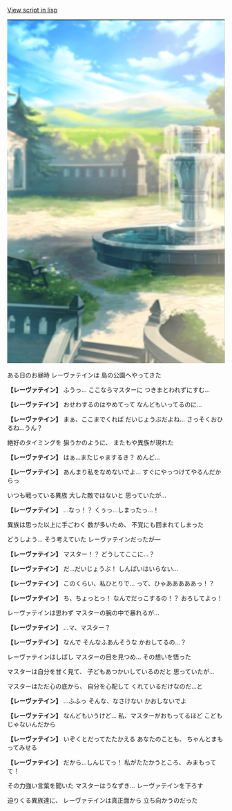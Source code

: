 [View script in lisp](../scripts/210024212.txt)

![sea_park_day.png](../images/backgrounds/sea_park_day.png)

ある日のお昼時
レーヴァテインは
島の公園へやってきた

**【レーヴァテイン】**
ふうっ…
ここならマスターに
つきまとわれずにすむ…

**【レーヴァテイン】**
おせわするのはやめてって
なんどもいってるのに…

**【レーヴァテイン】**
まぁ、ここまでくれば
だいじょうぶだよね…
さっそくおひるね…うん？

絶好のタイミングを
狙うかのように、
またもや異族が現れた

**【レーヴァテイン】**
はぁ…またじゃまするき？
めんど…

**【レーヴァテイン】**
あんまり私をなめないでよ…
すぐにやっつけてやるんだからっ

いつも戦っている異族
大した敵ではないと
思っていたが…

**【レーヴァテイン】**
…なっ！？
くぅっ…しまったっ…！

異族は思った以上に手ごわく
数が多いため、
不覚にも囲まれてしまった

どうしよう…
そう考えていた
レーヴァテインだったが―

**【レーヴァテイン】**
マスター！？
どうしてここに…？

**【レーヴァテイン】**
だ…だいじょうぶ！
しんぱいはいらない…

**【レーヴァテイン】**
このくらい、私ひとりで…
って、ひゃあああああっ！？

**【レーヴァテイン】**
ち、ちょっとっ！
なんでだっこするの！？
おろしてよっ！

レーヴァテインは思わず
マスターの腕の中で暴れるが…

**【レーヴァテイン】**
…マ、マスター？

**【レーヴァテイン】**
なんで
そんなふあんそうな
かおしてるの…？

レーヴァテインはしばし
マスターの目を見つめ…
その想いを悟った

マスターは自分を甘く見て、
子どもあつかいしているのだと
思っていたが…

マスターはただ心の底から、
自分を心配して
くれているだけなのだ…と

**【レーヴァテイン】**
…ふふっ
そんな、なさけない
かおしないでよ

**【レーヴァテイン】**
なんどもいうけど…
私、マスターがおもってるほど
こどもじゃないんだから

**【レーヴァテイン】**
いぞくとだってたたかえる
あなたのことも、
ちゃんとまもってみせる

**【レーヴァテイン】**
だから…しんじてっ！
私がたたかうところ、
みまもってて！

その力強い言葉を聞いた
マスターはうなずき…
レーヴァテインを下ろす

迫りくる異族達に、
レーヴァテインは真正面から
立ち向かうのだった